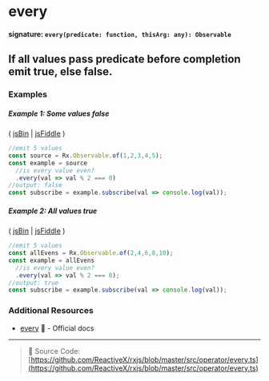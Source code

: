 # every
#### signature: `every(predicate: function, thisArg: any): Observable`

## If all values pass predicate before completion emit true, else false.

### Examples

##### Example 1: Some values false

( [jsBin](http://jsbin.com/cibijotase/1/edit?js,console) | [jsFiddle](https://jsfiddle.net/btroncone/1b46tsm7/) )

```js
//emit 5 values
const source = Rx.Observable.of(1,2,3,4,5);
const example = source
  //is every value even?
  .every(val => val % 2 === 0)
//output: false
const subscribe = example.subscribe(val => console.log(val));
```

##### Example 2: All values true

( [jsBin](http://jsbin.com/yuxefiviko/1/edit?js,console) | [jsFiddle](https://jsfiddle.net/btroncone/x34nLmcj/) )

```js
//emit 5 values
const allEvens = Rx.Observable.of(2,4,6,8,10);
const example = allEvens
  //is every value even?
  .every(val => val % 2 === 0);
//output: true
const subscribe = example.subscribe(val => console.log(val));
```


### Additional Resources
* [every](http://reactivex.io/rxjs/class/es6/Observable.js~Observable.html#instance-method-every) :newspaper: - Official docs

---
> :file_folder: Source Code:  [https://github.com/ReactiveX/rxjs/blob/master/src/operator/every.ts](https://github.com/ReactiveX/rxjs/blob/master/src/operator/every.ts)
